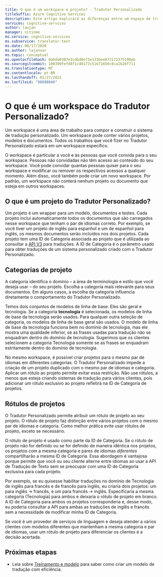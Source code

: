 ```yaml
---
title: O que é um workspace e projeto? - Tradutor Personalizado
titleSuffix: Azure Cognitive Services
description: Este artigo explicará as diferenças entre um espaço de trabalho e um projeto, bem como categorias e rótulos de projeto para o serviço de Tradutor personalizado.
services: cognitive-services
author: laujan
manager: nitinme
ms.service: cognitive-services
ms.subservice: translator-text
ms.date: 08/17/2020
ms.author: lajanuar
ms.topic: conceptual
ms.openlocfilehash: 0abda0307e3cdbd0e73e131bee072172375198eb
ms.sourcegitcommit: 100390fefd8f1c48173c51b71650c8ca1b26f711
ms.translationtype: MT
ms.contentlocale: pt-BR
ms.lasthandoff: 01/27/2021
ms.locfileid: "98898046"
---
```

# <a name="what-is-a-custom-translator-workspace"></a>O que é um workspace do Tradutor Personalizado?

Um workspace é uma área de trabalho para compor e construir o sistema de tradução personalizado. Um workspace pode conter vários projetos, modelos e documentos. Todos os trabalhos que você fizer no Tradutor Personalizado estará em um workspace específico.

O workspace é particular a você e às pessoas que você convida para o seu workspace. Pessoas não convidadas não têm acesso ao conteúdo do seu workspace. Você pode convidar quantas pessoas quiser para o seu workspace e modificar ou remover os respectivos acessos a qualquer momento. Além disso, você também pode criar um novo workspace. Por padrão, um workspace não conterá nenhum projeto ou documento que esteja em outros workspaces.

## <a name="what-is-a-custom-translator-project"></a>O que é um projeto do Tradutor Personalizado?

Um projeto é um wrapper para um modelo, documentos e testes. Cada projeto inclui automaticamente todos os documentos que são carregados nesse workspace que tenham o par de idiomas correto. Por exemplo, se você tiver um projeto de inglês para espanhol e um de espanhol para inglês, os mesmos documentos serão incluídos nos dois projetos. Cada projeto tem uma ID de Categoria associada ao projeto que é utilizada ao consultar a [API V3](../reference/v3-0-translate.md?tabs=curl) para traduções. A ID de Categoria é o parâmetro usado para obter traduções de um sistema personalizado criado com o Tradutor Personalizado.

## <a name="project-categories"></a>Categorias de projeto

A categoria identifica o domínio – a área de terminologia e estilo que você deseja usar – do seu projeto. Escolha a categoria mais relevante para seus documentos. Em alguns casos, a escolha da categoria influencia diretamente o comportamento do Tradutor Personalizado.

Temos dois conjuntos de modelos de linha de base. Eles são geral e tecnologia. Se a categoria **tecnologia** é selecionada, os modelos de linha de base da tecnologia serão usados. Para qualquer outra seleção de categoria, os modelos de linha de base geral são usados. O modelo de linha de base da tecnologia funciona bem no domínio de tecnologia, mas ele mostra uma qualidade inferior, se as frases usadas para tradução não se enquadram dentro do domínio de tecnologia. Sugerimos que os clientes selecionem a categoria Tecnologia somente se as frases se enquadram estritamente dentro do domínio de tecnologia.

No mesmo workspace, é possível criar projetos para o mesmo par de idiomas em diferentes categorias. O Tradutor Personalizado impede a criação de um projeto duplicado com o mesmo par de idiomas e categoria. Aplicar um rótulo ao projeto permite evitar essa restrição. Não use rótulos, a menos que esteja criando sistemas de tradução para vários clientes, pois adicionar um rótulo exclusivo ao projeto refletirá na ID de Categoria de projetos.

## <a name="project-labels"></a>Rótulos de projetos

O Tradutor Personalizado permite atribuir um rótulo de projeto ao seu projeto. O rótulo de projeto faz distinção entre vários projetos com o mesmo par de idiomas e categoria. Como melhor prática evite usar rótulos de projeto, exceto se necessário.

O rótulo de projeto é usado como parte da ID de Categoria. Se o rótulo de projeto não for definido ou se for definido de maneira idêntica nos projetos, os projetos com a mesma categoria e pares de idiomas *diferentes* compartilharão a mesma ID de Categoria. Essa abordagem é vantajosa porque permite que você ou seu cliente alterne entre idiomas ao usar a API de Tradução de Texto sem se preocupar com uma ID de Categoria exclusiva para cada projeto.

Por exemplo, se eu quisesse habilitar traduções no domínio de Tecnologia de inglês para francês e de francês para inglês, eu criaria dois projetos: um para inglês -\> francês, e um para francês -\> inglês. Especificaria a mesma categoria (Tecnologia) para ambos e deixaria o rótulo de projeto em branco. A ID de Categoria para ambos os projetos corresponderia e, desse modo, eu poderia consultar a API para ambas as traduções de inglês e francês sem a necessidade de modificar minha ID de Categoria.

Se você é um provedor de serviços de linguagem e deseja atender a vários clientes com modelos diferentes que mantenham a mesma categoria e par de idiomas, usar um rótulo de projeto para diferenciar os clientes é a decisão acertada.

## <a name="next-steps"></a>Próximas etapas

- Leia sobre [Treinamento e modelo](training-and-model.md) para saber como criar um modelo de tradução com eficiência.